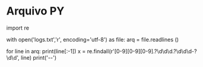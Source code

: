 # Arquivo PY

import re

with open('logs.txt','r', encoding='utf-8') as file:
  arq = file.readlines ()

for line in arq:
  print(line[:-1])
  x = re.findall(r'[0-9][0-9][0-9]\.?\d\d\d\.?\d\d\d-?\d\d', line)
  print('--')

